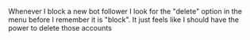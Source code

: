 Whenever I block a new bot follower I look for the "delete" option in the menu before I remember it is "block". It just feels like I should have the power to delete those accounts

